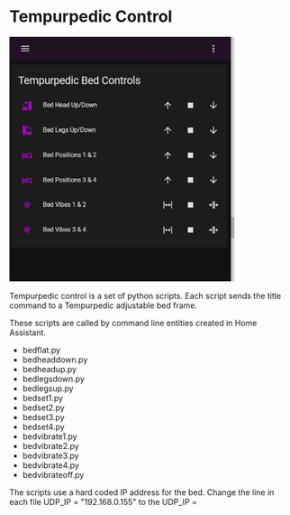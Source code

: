 # Tempurpedic Control
<img src="images/capture.jpg"
     alt="my screen"
     width="400"/>

Tempurpedic control is a set of python scripts. 
Each script sends the title command to a Tempurpedic adjustable bed frame.  


These scripts are called
by command line entities created in Home Assistant.
 - bedflat.py
 - bedheaddown.py
 - bedheadup.py
 - bedlegsdown.py
 - bedlegsup.py
 - bedset1.py
 - bedset2.py
 - bedset3.py
 - bedset4.py
 - bedvibrate1.py
 - bedvibrate2.py
 - bedvibrate3.py
 - bedvibrate4.py
 - bedvibrateoff.py

The scripts use a hard coded IP address for the bed.
Change the line in each file UDP_IP = "192.168.0.155"
to the UDP_IP = <your local address>

 
